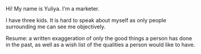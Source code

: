 Hi! My name is Yuliya. I'm a marketer. 

I have three kids. It is hard to speak about myself as only people surrounding me can see me objectively.

Resume: a written exaggeration of only the good things a person has done in the past, as well as a wish list of the qualities a person would like to have.
